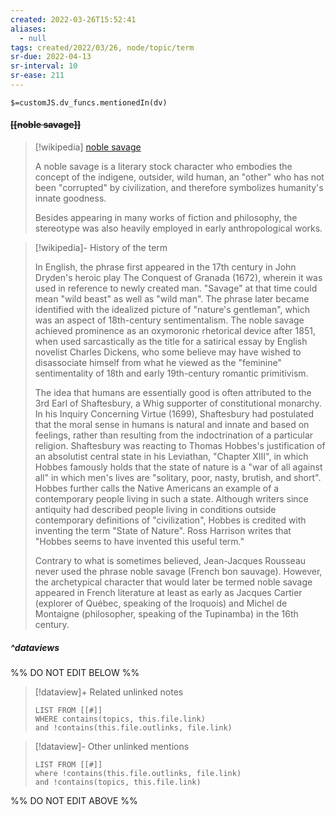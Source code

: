 ```yaml
---
created: 2022-03-26T15:52:41 
aliases:
  - null
tags: created/2022/03/26, node/topic/term
sr-due: 2022-04-13
sr-interval: 10
sr-ease: 211
---
```

`$=customJS.dv_funcs.mentionedIn(dv)`

#### <s class="topic-title">[[noble savage]]</s>

> [!wikipedia] [noble savage](https://en.wikipedia.org/wiki/Noble%20savage)
> 
> A noble savage is a literary stock character who embodies the concept of the indigene, outsider, wild human, an "other" who has not been "corrupted" by civilization, and therefore symbolizes humanity's innate goodness. 
> 
> Besides appearing in many works of fiction and philosophy, the stereotype was also heavily employed in early anthropological works. 
> 

> [!wikipedia]- History of the term
> 
> 
> In English, the phrase first appeared in the 17th century in John Dryden's heroic play The Conquest of Granada (1672), wherein it was used in reference to newly created man. "Savage" at that time could mean "wild beast" as well as "wild man". The phrase later became identified with the idealized picture of "nature's gentleman", which was an aspect of 18th-century sentimentalism. The noble savage achieved prominence as an oxymoronic rhetorical device after 1851, when used sarcastically as the title for a satirical essay by English novelist Charles Dickens, who some believe may have wished to disassociate himself from what he viewed as the "feminine" sentimentality of 18th and early 19th-century romantic primitivism. 
> 
> The idea that humans are essentially good is often attributed to the 3rd Earl of Shaftesbury, a Whig supporter of constitutional monarchy. In his Inquiry Concerning Virtue (1699), Shaftesbury had postulated that the moral sense in humans is natural and innate and based on feelings, rather than resulting from the indoctrination of a particular religion. Shaftesbury was reacting to Thomas Hobbes's justification of an absolutist central state in his Leviathan, "Chapter XIII", in which Hobbes famously holds that the state of nature is a "war of all against all" in which men's lives are "solitary, poor, nasty, brutish, and short". Hobbes further calls the Native Americans an example of a contemporary people living in such a state. Although writers since antiquity had described people living in conditions outside contemporary definitions of "civilization", Hobbes is credited with inventing the term "State of Nature". Ross Harrison writes that "Hobbes seems to have invented this useful term." 
> 
> Contrary to what is sometimes believed, Jean-Jacques Rousseau never used the phrase noble savage (French bon sauvage). However, the archetypical character that would later be termed noble savage appeared in French literature at least as early as Jacques Cartier (explorer of Québec, speaking of the Iroquois) and Michel de Montaigne (philosopher, speaking of the Tupinamba) in the 16th century.
>


##### ^dataviews

%% DO NOT EDIT BELOW %%
> [!dataview]+ Related unlinked notes
> ```dataview
> LIST FROM [[#]]
> WHERE contains(topics, this.file.link)
> and !contains(this.file.outlinks, file.link)
> ```
 
> [!dataview]- Other unlinked mentions
> ```dataview
> LIST FROM [[#]]
> where !contains(this.file.outlinks, file.link)
> and !contains(topics, this.file.link)
> ```

%% DO NOT EDIT ABOVE %%
